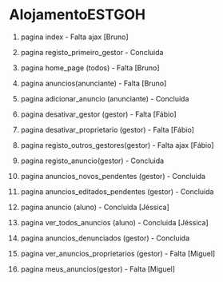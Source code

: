 # AlojamentoESTGOH


1. pagina index         						            - Falta ajax 	[Bruno]

2. pagina registo_primeiro_gestor         		  - Concluida

3. pagina home_page (todos)						          - Falta 			[Bruno]

4. pagina anuncios(anunciante)					        - Falta 			[Bruno]


5. pagina adicionar_anuncio (anunciante)		    - Concluida


6. pagina desativar_gestor (gestor)				      - Falta				[Fábio]

7. pagina desativar_proprietario (gestor)		    - Falta				[Fábio]


8. pagina registo_outros_gestores(gestor)		    - Falta ajax 	[Fábio]



9. pagina  registo_anuncio(gestor)				      - Concluida

10. pagina anuncios_novos_pendentes (gestor)	  - Concluida

11. pagina anuncios_editados_pendentes (gestor) - Concluida



12. pagina anuncio (aluno)					            - Concluida 	[Jéssica]

13. pagina ver_todos_anuncios (aluno)			      - Concluida 	[Jéssica]

14. pagina anuncios_denunciados (gestor)		    - Concluida


15. pagina ver_anuncios_proprietarios (gestor)  - Falta  	    [Miguel]

16. pagina meus_anuncios(gestor) 				        - Falta      	[Miguel]
